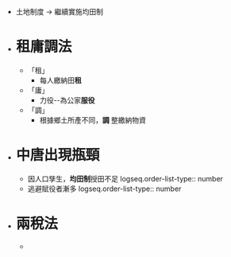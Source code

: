 - 土地制度 -> 繼續實施均田制
- # 租庸調法
	- 「租」
		- 每人繳納田**租**
	- 「庸」
		- 力役--為公家**服役**
	- 「調」
		- 根據鄉土所產不同，**調** 整繳納物資
- # 中唐出現瓶頸
	- 因人口孳生，**均田制**授田不足
	  logseq.order-list-type:: number
	- 逃避賦役者漸多
	  logseq.order-list-type:: number
- # 兩稅法
	-